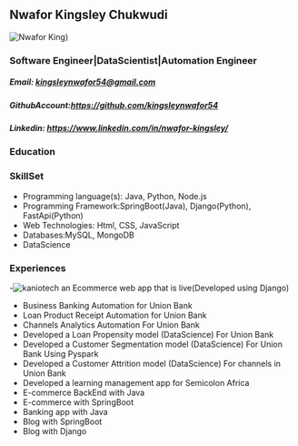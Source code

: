 <!-- ### YOU ARE WELCOME TO KINGSLEY NWAFOR's HUB

![Kingsley Nwafor](https://res.cloudinary.com/dje0eeous/image/upload/v1635425119/King_dbr9nt.jpg)


**kingsleynwafor54/kingsleynwafor54** is a ✨ _special_ ✨ repository because its `README.md` (this file) appears on your GitHub profile.

Here are some ideas to get you started:

- 🔭 I’m currently working on ...
- 🌱 I’m currently learning ...
- 👯 I’m looking to collaborate on ...
- 🤔 I’m looking for help with ...
- 💬 Ask me about ...
- 📫 How to reach me: ...
- 😄 Pronouns: ...
- ⚡ Fun fact: ... -->


## Nwafor Kingsley Chukwudi
![Nwafor King](https://res.cloudinary.com/dje0eeous/image/upload/v1635425119/King_dbr9nt.jpg))&nbsp;&nbsp;&nbsp;&nbsp;
### Software Engineer|DataScientist|Automation Engineer
##### Email: kingsleynwafor54@gmail.com
##### GithubAccount:https://github.com/kingsleynwafor54
##### Linkedin: https://www.linkedin.com/in/nwafor-kingsley/
 ### Education
<!-- - Federal University Otuoke, Bayelsa State, Nigeria- FirstClass Honours (BSc Physics) -->
### SkillSet
- Programming language(s): Java, Python, Node.js
- Programming Framework:SpringBoot(Java), Django(Python), FastApi(Python)
- Web Technologies: Html, CSS, JavaScript
- Databases:MySQL, MongoDB
- DataScience
### Experiences
-![kaniotech](www.Kaniotech.ng) an Ecommerce web app that is live(Developed using Django)
- Business Banking Automation for Union Bank
- Loan Product Receipt Automation for Union Bank
- Channels Analytics Automation For Union Bank
- Developed a Loan Propensity model (DataScience) For Union Bank
- Developed a Customer Segmentation model (DataScience) For Union Bank Using Pyspark
- Developed a Customer Attrition model (DataScience) For channels in Union Bank
- Developed a learning management app for Semicolon Africa
- E-commerce BackEnd with Java 
- E-commerce with SpringBoot
- Banking app with Java
- Blog with SpringBoot
- Blog with Django






